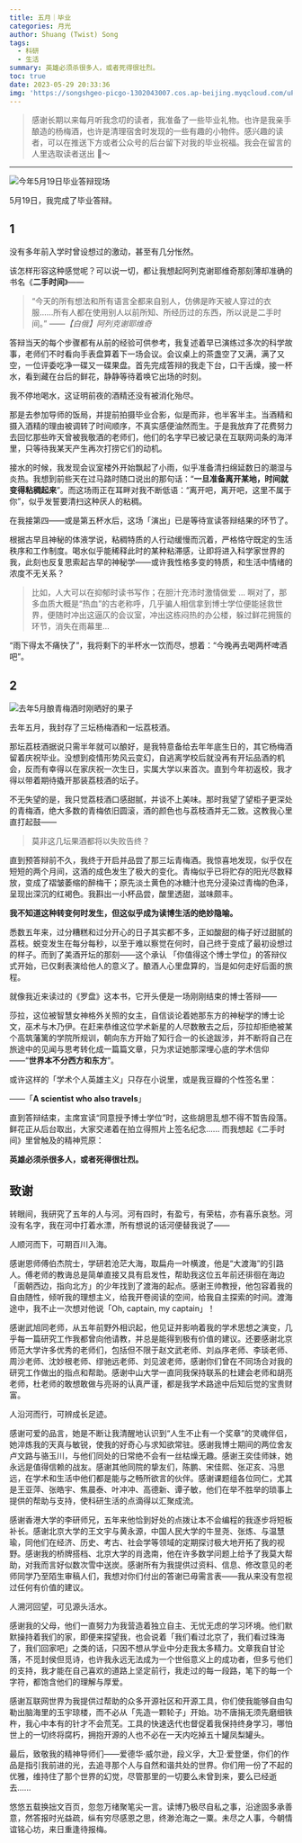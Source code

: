 ```yaml
---
title: 五月｜毕业
categories: 月光
author: Shuang (Twist) Song
tags:
  - 科研
  - 生活
summary: 英雄必须杀很多人，或者死得很壮烈。
toc: true
date: 2023-05-29 20:33:36
img: 'https://songshgeo-picgo-1302043007.cos.ap-beijing.myqcloud.com/uPic/9C38FEF6-DEF7-4102-8AA6-D40CD26DC8D8_1_201_a.jpeg'
---
```


> 感谢长期以来每月听我念叨的读者，我准备了一些毕业礼物。也许是我亲手酿造的杨梅酒，也许是清理宿舍时发现的一些有趣的小物件。感兴趣的读者，可以在推送下方或者公众号的后台留下对我的毕业祝福。我会在留言的人里选取读者送出 🎁～

---

![今年5月19日毕业答辩现场](https://songshgeo-picgo-1302043007.cos.ap-beijing.myqcloud.com/uPic/9C38FEF6-DEF7-4102-8AA6-D40CD26DC8D8_1_201_a.jpeg)

5月19日，我完成了毕业答辩。

## 1

没有多年前入学时曾设想过的激动，甚至有几分怅然。

该怎样形容这种感觉呢？可以说一切，都让我想起阿列克谢耶维奇那刻薄却准确的书名《**二手时间**》——

> “今天的所有想法和所有语言全都来自别人，仿佛是昨天被人穿过的衣服……所有人都在使用别人以前所知、所经历过的东西，所以说是二手时间。” ——*【白俄】阿列克谢耶维奇*

答辩当天的每个步骤都有从前的经验可供参考，我复述着早已演练过多次的科学故事，老师们不时看向手表盘算着下一场会议。会议桌上的茶盏空了又满，满了又空，一位评委吃净一碟又一碟果盘。首先完成答辩的我走下台，口干舌燥，接一杯水，看到藏在台后的鲜花，静静等待着唤它出场的时刻。

我不停地喝水，这证明前夜的酒精还没有被消化殆尽。

那是去参加导师的饭局，并提前拍摄毕业合影，似是而非，也半客半主。当酒精和摄入酒精的理由被调转了时间顺序，不真实感便油然而生。于是我放弃了花费努力去回忆那些昨天曾被我敬酒的老师们，他们的名字早已被记录在互联网词条的海洋里，只等待我某天产生再次打捞它们的动机。

接水的时候，我发现会议室楼外开始飘起了小雨，似乎准备清扫绵延数日的潮湿与炎热。我想到前些天在过马路时随口说出的那句话：“**一旦准备离开某地，时间就变得粘稠起来**”。而这场雨正在耳畔对我不断低语：“离开吧，离开吧，这里不属于你”，似乎发誓要清扫这种厌人的粘稠。

在我接第四——或是第五杯水后，这场「演出」已是等待宣读答辩结果的环节了。

根据古早且神秘的体液学说，粘稠特质的人行动缓慢而沉着，严格恪守既定的生活秩序和工作制度。喝水似乎能稀释此时的某种粘滞感，让即将进入科学家世界的我，此刻也反复思索起古早的神秘学——或许我性格多变的特质，和生活中情绪的浓度不无关系？

> 比如，人大可以在抑郁时读书写作；在胆汁充沛时激情做爱 ... 啊对了，那多血质大概是“热血”的古老称呼，几乎骗人相信拿到博士学位便能拯救世界，便随时冲出这逼仄的会议室，冲出这栋闷热的办公楼，躲过鲜花拥簇的环节，消失在雨幕里...

“雨下得太不痛快了”，我将剩下的半杯水一饮而尽，想着：“今晚再去喝两杯啤酒吧”。

## 2

![去年5月酿青梅酒时刚晒好的果子](https://songshgeo-picgo-1302043007.cos.ap-beijing.myqcloud.com/uPic/B8BB1369-EEDC-4451-B192-B1A4E7771D27_1_105_c.jpeg)

去年五月，我封存了三坛杨梅酒和一坛荔枝酒。

那坛荔枝酒据说只需半年就可以酿好，是我特意备给去年年底生日的，其它杨梅酒留着庆祝毕业。没想到疫情形势风云变幻，自逃离学校后就没再有开坛品酒的机会，反而有幸得以在家庆祝一次生日，实属大学以来首次。直到今年初返校，我才得以带着期待撬开那装荔枝酒的坛子。

不无失望的是，我只觉荔枝酒口感甜腻，并谈不上美味。那时我望了望柜子更深处的青梅酒，绝大多数的青梅依旧圆滚，酒的颜色也与荔枝酒并无二致。这教我心里直打起鼓——

> 莫非这几坛果酒都将以失败告终？

直到预答辩前不久，我终于开启并品尝了那三坛青梅酒。我惊喜地发现，似乎仅在短短的两个月间，这酒的成色发生了极大的变化。青梅似乎已将贮存的阳光尽数释放，变成了褶皱萎缩的醉梅干；原先淡土黄色的冰糖汁也充分浸染过青梅的色泽，呈现出深沉的红褐色。我斟出一小杯品尝，酸里透甜，滋味颇丰。

**我不知道这种转变何时发生，但这似乎成为读博生活的绝妙隐喻。**

悉数五年来，过分糟糕和过分开心的日子其实都不多，正如酸甜的梅子好过甜腻的荔枝。蜕变发生在每分每秒，以至于难以察觉在何时，自己终于变成了最初设想过的样子。而到了美酒开坛的那刻——这个承认 「你值得这个博士学位」的答辩仪式开始，已仅剩表演给他人的意义了。酿酒人心里盘算的，当是如何走好后面的旅程。

就像我近来读过的《罗盘》这本书，它开头便是一场刚刚结束的博士答辩——

莎拉，这位被智慧女神格外关照的女主，自信谈论着她那东方的神秘学的博士论文，巫术与木乃伊。在赶来恭维这位学术新星的人尽数散去之后，莎拉却拒绝被某个高筑藩篱的学院所规训，朝向东方开始了知行合一的长途跋涉，并不断将自己在旅途中的见闻与思考转化成一篇篇文章，只为求证她那深埋心底的学术信仰——“**世界本不分西方和东方**”。

或许这样的「学术个人英雄主义」只存在小说里，或是我豆瓣的个性签名里：

——「**A scientist who also travels**」

直到答辩结束，主席宣读“同意授予博士学位”时，这些胡思乱想不得不暂告段落。鲜花正从后台取出，大家交递着在拍立得照片上签名纪念...... 而我想起《二手时间》里曾触及的精神荒原：

**英雄必须杀很多人，或者死得很壮烈。**

## 致谢

转眼间，我研究了五年的人与河。河有四时，有盈亏，有荣枯，亦有喜乐哀愁。河没有名字，我在河中打着水漂，所有想说的话河便替我说了——

人顺河而下，可期百川入海。

感谢恩师傅伯杰院士，学研若沧茫大海，取扁舟一叶横渡，他是“大渡海”的引路人。傅老师的教诲总是简单直接又具有启发性，帮助我这位五年前还徘徊在海边「面朝西边，指向北方」的少年找到了渡海的起点。感谢王帅教授，他包容着我的自由随性，倾听我的理想主义，给我开卷阅读的空间，给我自主探索的时间。渡海途中，我不止一次想对他说「Oh, captain, my captain」！

感谢武旭同老师，从五年前野外相识起，他见证并影响着我的学术思想之演变，几乎每一篇研究工作我都曾向他请教，并总是能得到极有价值的建议。还要感谢北京师范大学许多优秀的老师们，包括但不限于赵文武老师、刘焱序老师、李琰老师、周沙老师、沈妙根老师、缪驰远老师、刘见波老师，感谢你们曾在不同场合对我的研究工作做出的指点和帮助。感谢中山大学一直同我保持联系的杜建会老师和胡亮老师，杜老师的敢想敢做与亮哥的认真严谨，都是我学术路途中后知后觉的宝贵财富。

人沿河而行，可辨成长足迹。

感谢可爱的品言，她是不断让我清醒地认识到“人生不止有一个奖章”的灵魂伴侣，她淬炼我的天真与敏锐，使我的好奇心与求知欲常驻。感谢我博士期间的两位舍友卢文路与骆玉川，与他们同处的日常绝不会有一丝枯燥无趣。感谢王奕佳师妹，她永远是值得信赖的战友。感谢其他同院的挚友们，陈鹏、宋佳熙、张疋亥、冯思远，在学术和生活中他们都是能与之畅所欲言的伙伴。感谢课题组各位同仁，尤其是王亚萍、张皓宇、焦晨泰、叶冲冲、高德新、谭子敏，他们在举不胜举的琐事上提供的帮助与支持，使科研生活的点滴得以汇聚成流。

感谢香港大学的李研师兄，五年来他恰到好处的点拨让本不会编程的我逐步将短板补长。感谢北京大学的王文宇与黄永源，中国人民大学的牛昱尧、张炼、与温慧瑜，同他们在经济、历史、考古、社会学等领域的定期探讨极大地开拓了我的视野。感谢我的桥牌搭档、北京大学的肖逸南，他在许多数学问题上给予了我莫大帮助，对我而言好似数次雪中送炭。感谢所有为我提供过资料、信息、修改意见的老师同学乃至陌生审稿人们，我想对你们付出的答谢已毋需言表——我从来没有忽视过任何有价值的建议。

人溯河回望，可见源头活水。

感谢我的父母，他们一直努力为我营造着独立自主、无忧无虑的学习环境。他们默默操持着我们的家，即便来探望我，也会说着「我们看过北京了，我们看过珠海了，我们回家吧」之类的话，只因不想从学业中分走我太多精力。文章我自甘沦落，不觅封侯但觅诗，也许我永远无法成为一个世俗意义上的成功者，但多亏他们的支持，我才能在自己喜欢的道路上坚定前行，我走过的每一段路，笔下的每一个字符，都饱含他们的理解与厚爱。

感谢互联网世界为我提供过帮助的众多开源社区和开源工具，你们使我能够自由勾勒出脑海里的玉宇琼楼，而不必从「先造一颗轮子」开始。功不唐捐无须先磨细铁杵，我心中本有的针才不会荒芜。工具的快速迭代也督促着我保持终身学习，哪怕世上的一切终将腐朽，拥抱开源的人也不必在一天内吃掉五十罐凤梨罐头。

最后，致敬我的精神导师们——爱德华·威尔逊，段义孚，大卫·爱登堡，你们的作品是指引我前进的光，去追寻那个人与自然和谐共处的世界。你们用一份了不起的优雅，维持住了那个世界的幻觉，尽管那里的一切要么未曾到来，要么已经逝去......

悠悠五载换拙文百页，忽忽万绪聚笔尖一言。读博乃极尽自私之事，沿途固多承善意，然答报时光益疏，纵有穷尽感恩之思，终渺沧海之一粟。未尽之人事，今朝情谊铭心坊，来日重逢待报梅。
